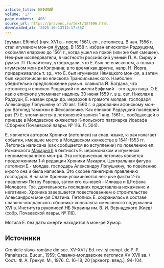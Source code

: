 ```yaml
---
article_title: ЕВФИМИЙ
volume: '17'
page_numbers: '408'
source_url: https://pravenc.ru/text/187696.html
downloaded_at: '2025-10-13T12:17:55Z'
---
```


[румын. Eftimie] (нач. XVI в.- после 1561), еп., летописец. В нач. 1556 г. стал игуменом мон-ря [Хумор](https://pravenc.ru/text/Хумор.html). В 1558 г. избран епископом Рэдэуцким, окормлял епархию до 1561 г., когда ушел на покой (или же был смещен). Нек-рые исследователи, в частности российский ученый П. А. Сырку и румын. П. Панайтеску, утверждали, что Е. был не епископом, а только игуменом мон-ря Кэприана; в то время как другие, напр. Н. Йорга, придерживались т. зр., что Е. был игуменом Нямецкого мон-ря, а затем был хиротонисан во епископа Трансильванского. Наиболее убедительно предположение румын. слависта Й. Богдана, что летописец и епископ Рэдэуцкий по имени Евфимий - это одно лицо. О Е. как о епископе упоминает надпись 30 июня 1559 г. в ц. свт. Николая в Рэдэуци, Е. назван среди др. иерархов в грамоте молдав. господаря Александру Лэпушняну от 20 авг. 1560 г. о даровании афонскому мон-рю Ватопед таможни в Фессалонике. Как епископ Рэдэуцкий последний раз (?) Е. упоминается в летописной записи 1 янв. 1561 г., сообщающей о приезде в Молдавское княжество К-польского патриарха Иоасафа (Сборник Почаевской лавры. № 116. Л. 504).

Е. является автором Хроники (летописи) на слав. языке, к-рая излагает события, имевшие место в Молдавском княжестве в 1541-1553 гг. Летопись написана (как сообщается во вступлении) по повелению еп. Романского [Макария II](<https://pravenc.ru/text/Макария II.html>) в бытность Е. иеромонахом и игуменом непоименованного мон-ря. Эта историческая летопись является продолжением 1-й редакции Хроники Макария. Центральная фигура летописи Е.- молдав. господарь Александру Лэпушняну, по повелению к-рого она и была написана. Это скорее панегирик правлению господаря. В начале Хроники упоминаются нек-рые факты 2-го правления Петру Рареша, затем его сыновей - Илиаша и Штефана Молодого. Гос. деятельность последних представлена искаженно и негативно. Хроника завершается повествованием о строительстве Александром мон-ря Слатина. Летопись Е. сохранилась в составе славяно-молдавского сборника-конволюта смешанного содержания XVI в. Института рукописей НБ Украины им. В. И. Вернадского (Киев) (собр. Почаевской лавры. № 116).

Могила Е. без даты смерти находится в мон-ре Хумор.

## Источники

Cronicile slavo-române din sec. XV-XVI / Ed. rev. şi compl. de P. P. Panaitescu. Bucur., 1959; Славяно-молдавские летописи XV-XVII вв. / Сост.: Ф. А. Грекул. М., 1976. С. 16-18, 20 [археогр. введ.], 94-104.

